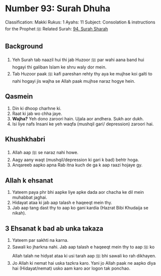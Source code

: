 # Number 93: Surah Dhuha

Classification: Makki
Rukus: 1
Ayahs: 11
Subject: Consolation & instructions for the Prophet ﷺ
Related Surah: [94. Surah Sharah](./94_Surah_Sharah.md)

## Background

1. Yeh Surah tab naazil hui thi jab Huzoor ﷺ par wahi aana band hui hogayi thi galiban Islam ke shru waly dor mein.
2. Tab Huzoor paak ﷺ kafi pareshan rehty thy aya ke mujhse koi galti to nahi hogayi jis wajha se Allah paak mujhse naraz hogye hein.

## Qasmein

1. Din ki dhoop charhne ki.
2. Raat ki jab wo chha jaye.
3. **Wajha?** Yeh dono zaroori hain. Ujala aor andhera. Sukh aor dukh.
4. Isi liye nafs Insani ke yeh waqfa (mushqil gari/ depression) zaroori
 hai.

## Khushkhabri

1. Allah aap ﷺ se naraz nahi howe.
2. Aagy aany waqt (mushqil/depression ki gari k bad) behtr hoga.
3. Anqareeb aapko apna Rab itna kuch de ga k aap raazi hojaye gy.

## Allah k ehsanat

1. Yateem paya phr bhi aapke liye apke dada aor chacha ke dil mein muhabbat jaghai.
2. Hidayat ataa ki jab aap talash e haqeeqt mein thy.
3. Jab aap tang dast thy to aap ko gani kardia (Hazrat Bibi Khudaija se nikah).

## 3 Ehsanat k bad ab unka takaza

1. Yateem par sakhti na karna.
2. Sawali ko  jharkna nahi. Jab aap talash e haqeeqt mein thy to aap ﷺ ko Allah talah ne hidyat ataa ki usi tarah aap ﷺ bhi sawali ko rah dikhayen.
3. Jo Allah ki nemat hai uska tazkra karo. Yani jo Allah paak ne aapko diya hai (Hidayat/nemat) usko aam karo aor logon tak ponchao.
